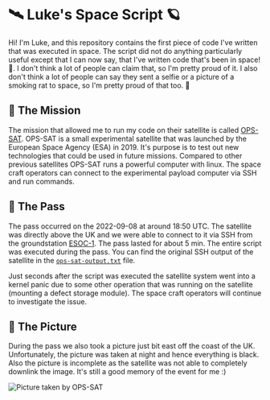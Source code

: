 # 🛰️ Luke's Space Script 🪐

Hi! I'm Luke, and this repository contains the first piece of code I've written that was executed in space. The script did not do anything particularly useful except that I can now say, that I've written code that's been in space! 🚀. I don't think a lot of people can claim that, so I'm pretty proud of it. I also don't think a lot of people can say they sent a selfie or a picture of a smoking rat to space, so I'm pretty proud of that too. 🐀

## 🚀 The Mission

The mission that allowed me to run my code on their satellite is called [OPS-SAT](https://opssat1.esoc.esa.int/). OPS-SAT is a small experimental satellite that was launched by the European Space Agency (ESA) in 2019. It's purpose is to test out new technologies that could be used in future missions. Compared to other previous satellites OPS-SAT runs a powerful computer with linux. The space craft operators can connect to the experimental payload computer via SSH and run commands.

## 📡 The Pass

The pass occurred on the 2022-09-08 at around 18:50 UTC. The satellite was directly above the UK and we were able to connect to it via SSH from the groundstation [ESOC-1](https://esoc.esa.int/labs-antennas-esoc1). The pass lasted for about 5 min. The entire script was executed during the pass. You can find the original SSH output of the satellite in the [`ops-sat-output.txt`](ops-sat-output.txt) file.

Just seconds after the script was executed the satellite system went into a kernel panic due to some other operation that was running on the satellite (mounting a defect storage module). The space craft operators will continue to investigate the issue.

## 📸 The Picture

During the pass we also took a picture just bit east off the coast of the UK. Unfortunately, the picture was taken at night and hence everything is black. Also the picture is incomplete as the satellite was not able to completely downlink the image. It's still a good memory of the event for me :)

![Picture taken by OPS-SAT](img_msec_1662663298282_2.png)